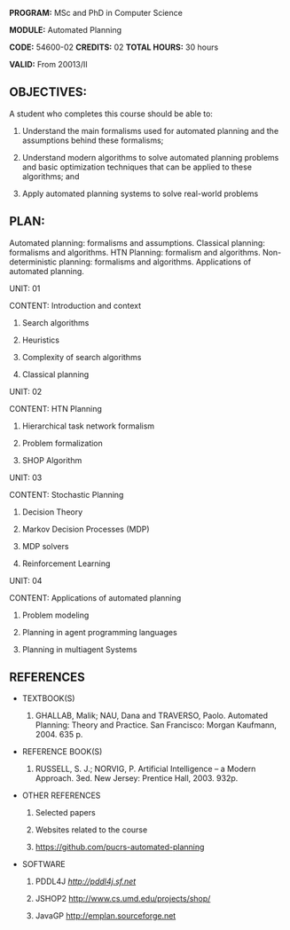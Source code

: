 **PROGRAM:** MSc and PhD in Computer Science
 
**MODULE:** Automated Planning

**CODE:** 54600-02 **CREDITS:** 02 **TOTAL HOURS:** 30 hours 

**VALID:** From 20013/II


## OBJECTIVES: 
A student who completes this course should be able to:

1.  Understand the main formalisms used for automated planning and the assumptions behind these formalisms;

2.  Understand modern algorithms to solve automated planning problems and basic optimization techniques that can be applied to these algorithms; and

3.  Apply automated planning systems to solve real-world problems

## PLAN:

Automated planning: formalisms and assumptions. Classical planning: formalisms and algorithms. HTN Planning: formalism and algorithms. Non-deterministic planning: formalisms and algorithms. Applications of automated planning.

UNIT: 01

CONTENT: Introduction and context

1.  Search algorithms

2.  Heuristics

3.  Complexity of search algorithms

4.  Classical planning

UNIT: 02

CONTENT: HTN Planning

1.  Hierarchical task network formalism

2.  Problem formalization

3.  SHOP Algorithm

UNIT: 03

CONTENT: Stochastic Planning

1.  Decision Theory

2.  Markov Decision Processes (MDP)

3.  MDP solvers

4.  Reinforcement Learning

UNIT: 04

CONTENT: Applications of automated planning

1.  Problem modeling

2.  Planning in agent programming languages

3.  Planning in multiagent Systems

## REFERENCES

-   TEXTBOOK(S)

	1.  GHALLAB, Malik; NAU, Dana and TRAVERSO, Paolo. Automated Planning: Theory and Practice. San Francisco: Morgan Kaufmann, 2004. 635 p.

-   REFERENCE BOOK(S)

	1.  RUSSELL, S. J.; NORVIG, P. Artificial Intelligence – a Modern Approach. 3ed. New Jersey: Prentice Hall, 2003. 932p.

-   OTHER REFERENCES

	1.  Selected papers
	
	2.  Websites related to the course
	
	3.  <https://github.com/pucrs-automated-planning>

-   SOFTWARE

	1.  PDDL4J *http://pddl4j.sf.net*
	
	2.  JSHOP2 <http://www.cs.umd.edu/projects/shop/>
	
	3.  JavaGP <http://emplan.sourceforge.net>


